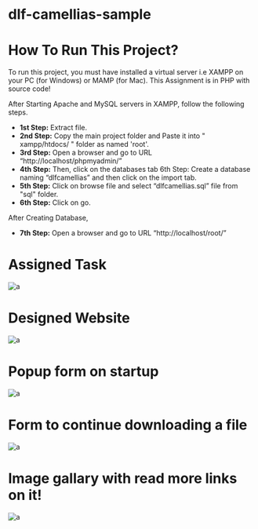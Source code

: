 # dlf-camellias-sample



# How To Run This Project? 

To run this project, you must have installed a virtual server i.e XAMPP on your PC (for Windows) or MAMP (for Mac). This Assignment is in PHP with source code!

After Starting Apache and MySQL servers in XAMPP, follow the following steps. 

- **1st Step:** Extract file. 
- **2nd Step:** Copy the main project folder and Paste it into " xampp/htdocs/ " folder as named 'root'. 
- **3rd Step:** Open a browser and go to URL “http://localhost/phpmyadmin/” 
- **4th Step:** Then, click on the databases tab 6th Step: Create a database naming “dlfcamellias” and then click on the import tab. 
- **5th Step:** Click on browse file and select “dlfcamellias.sql” file from "sql" folder. 
- **6th Step:** Click on go.

After Creating Database, 

- **7th Step:** Open a browser and go to URL “http://localhost/root/”



# Assigned Task

![a](../main/docs/img/screenshots/task.png)


# Designed Website

![a](../main/docs/img/screenshots/web-screenshot.png)



# Popup form on startup

![a](../main/docs/img/screenshots/web-screenshot(2).png)



# Form to continue downloading a file

![a](../main/docs/img/screenshots/web-screenshot(4).png)



# Image gallary with read more links on it!

![a](../main/docs/img/screenshots/web-screenshot(3).png)


